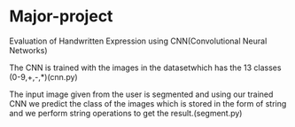# Major-project

Evaluation of Handwritten Expression using CNN(Convolutional Neural Networks)

The CNN is trained with the images in the datasetwhich has the 13 classes (0-9,+,-,*)(cnn.py)

The input image given from the user is segmented and using our trained CNN we predict the class of the images 
which is stored in the form of string and we perform string operations to get the result.(segment.py)
